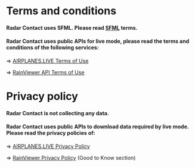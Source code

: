# Terms and conditions

#### Radar Contact uses SFML. Please read [SFML](https://www.sfml-dev.org/license.php) terms.
#### Radar Contact uses public APIs for live mode, please read the terms and conditions of the following services: 
=> [AIRPLANES.LIVE Terms of Use](https://airplanes.live/terms-of-use/)

=> [RainViewer API Terms of Use](https://www.rainviewer.com/api.html)

# Privacy policy

#### Radar Contact is not collecting any data.
#### Radar Contact uses public APIs to download data required by live mode. Please read the privacy policies of: 
=> [AIRPLANES.LIVE Privacy Policy](https://airplanes.live/privacy/) 

=> [RainViewer Privacy Policy](https://www.rainviewer.com/api.html#available-apis) (Good to Know section)
